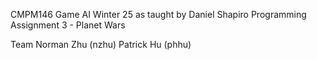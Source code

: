 CMPM146 Game AI Winter 25 as taught by Daniel Shapiro
Programming Assignment 3 - Planet Wars

Team
Norman Zhu (nzhu)
Patrick Hu (phhu)
